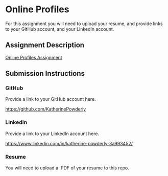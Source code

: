 # Online Profiles
For this assignment you will need to upload your resume, and provide links to your GitHub account, and your LinkedIn account.

## Assignment Description
[Online Profiles Assignment](https://education.launchcode.org/liftoff/assignments/online-profiles/)

## Submission Instructions

### GitHub
Provide a link to your GitHub account here.

https://github.com/KatherinePowderly

### LinkedIn
Provide a link to your LinkedIn account here.

https://www.linkedin.com/in/katherine-powderly-3a993452/

### Resume
You will need to upload a .PDF of your resume to this repo.
